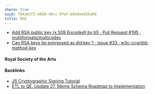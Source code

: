 ```yaml
---
share: true
uuid: f04a63f2-68b0-49cc-9fef-b93dee955a09
title: RSA
---
```

* [Add RSA public key (x.509 Encoded) by b5 · Pull Request #195 · multiformats/multicodec](https://github.com/multiformats/multicodec/pull/195)
* [Can RSA keys be expressed as did:key ? · Issue #33 · w3c-ccg/did-method-key](https://github.com/w3c-ccg/did-method-key/issues/33)

#### Royal Society of the Arts

#### Backlinks

* [JS Cryptographic Signing Tutorial](/be82e67e-13f4-4c86-b3ec-b32852c54e2b)
* [ETL to QE, Update 27, Meme Schema Roadmap to Implementation](/f0940244-8feb-4c30-99b6-d64f155c0d10)